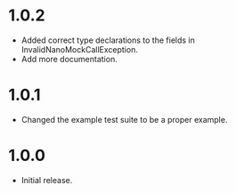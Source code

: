 # 1.0.2

* Added correct type declarations to the fields in InvalidNanoMockCallException.
* Add more documentation.

# 1.0.1

* Changed the example test suite to be a proper example.

# 1.0.0

* Initial release.
